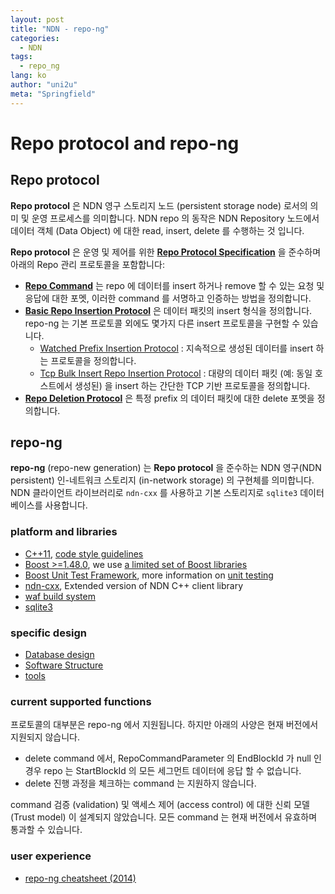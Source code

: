 ```yaml
---
layout: post
title: "NDN - repo-ng"
categories:
  - NDN
tags:
  - repo_ng
lang: ko
author: "uni2u"
meta: "Springfield"
---
```


# Repo protocol and repo-ng

## Repo protocol

**Repo protocol** 은 NDN 영구 스토리지 노드 (persistent storage node) 로서의 의미 및 운영 프로세스를 의미합니다. NDN repo 의 동작은 NDN Repository 노드에서 데이터 객체 (Data Object) 에 대한 read, insert, delete 를 수행하는 것 입니다.

**Repo protocol** 은 운영 및 제어를 위한 **[Repo Protocol Specification](2019-05-02-02_Repo_Protocol_Specification.md)** 을 준수하며 아래의 Repo 관리 프로토콜을 포함합니다:

- **[Repo Command](2019-05-02-03_Repo_Command.md)** 는 repo 에 데이터를 insert 하거나 remove 할 수 있는 요청 및 응답에 대한 포멧, 이러한 command 를 서명하고 인증하는 방법을 정의합니다.
- **[Basic Repo Insertion Protocol](2019-05-02-04_Basic_Repo_Insertion_Protocol.md)** 은 데이터 패킷의 insert 형식을 정의합니다. repo-ng 는 기본 프로토콜 외에도 몇가지 다른 insert 프로토콜을 구현할 수 있습니다.
  - [Watched Prefix Insertion Protocol](2019-05-02-05_Watched_Prefix_Insertion_Protocol.md) : 지속적으로 생성된 데이터를 insert 하는 프로토콜을 정의합니다.
  - [Tcp Bulk Insert Repo Insertion Protocol](2019-05-02-06_Tcp_Bulk_Insert_Repo_Insertion_Protocol.md) : 대량의 데이터 패킷 (예: 동일 호스트에서 생성된) 을 insert 하는 간단한 TCP 기반 프로토콜을 정의합니다.
- **[Repo Deletion Protocol](2019-05-02-07_Repo_Deletion_Protocol.md)** 은 특정 prefix 의 데이터 패킷에 대한 delete 포멧을 정의합니다.

## repo-ng

**repo-ng** (repo-new generation) 는 **Repo protocol** 을 준수하는 NDN 영구(NDN persistent) 인-네트워크 스토리지 (in-network storage) 의 구현체를 의미합니다. NDN 클라이언트 라이브러리로 `ndn-cxx` 를 사용하고 기본 스토리지로 `sqlite3` 데이터베이스를 사용합니다.

### platform and libraries

- [C++11](http://en.cppreference.com/w/),  [code style guidelines](http://redmine.named-data.net/projects/nfd/wiki/CodeStyle)
- [Boost >=1.48.0](http://www.boost.org/doc/libs/1_48_0/), we use [a limited set of Boost libraries](http://redmine.named-data.net/projects/nfd/wiki/Boost)
- [Boost Unit Test Framework](http://www.boost.org/doc/libs/1_48_0/libs/test/doc/html/index.html), more information on [unit testing](http://redmine.named-data.net/projects/nfd/wiki/UnitTesting)
- [ndn-cxx](https://github.com/named-data/ndn-cxx), Extended version of NDN C++ client library
- [waf build system](https://code.google.com/p/waf/)
- [sqlite3](http://sqlite.org/)

### specific design

- [Database design](2019-05-02-08_Database_Design.md)
- [Software Structure](2019-05-02-09_Software_Structure.md)
- [tools](2019-05-02-10_Tools.md)

### current supported functions

프로토콜의 대부분은 repo-ng 에서 지원됩니다. 하지만 아래의 사양은 현재 버전에서 지원되지 않습니다.

- delete command 에서, RepoCommandParameter 의 EndBlockId 가 null 인 경우 repo 는 StartBlockId 의 모든 세그먼트 데이터에 응답 할 수 없습니다.
- delete 진행 과정을 체크하는 command 는 지원하지 않습니다.

command 검증 (validation) 및 액세스 제어 (access control) 에 대한 신뢰 모델 (Trust model) 이 설계되지 않았습니다. 모든 command 는 현재 버전에서 유효하며 통과할 수 있습니다.

### user experience

- [repo-ng cheatsheet (2014)](http://www.lists.cs.ucla.edu/pipermail/ndn-interest/attachments/20171202/84b3fec8/attachment-0001.pdf)
